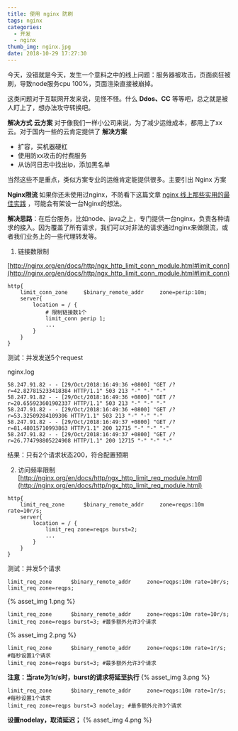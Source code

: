 ```yaml
---
title: 使用 nginx 防刷
tags: nginx
categories:
  - 开发
  - nginx
thumb_img: nginx.jpg
date: 2018-10-29 17:27:30
---
```



今天，没错就是今天，发生一个意料之中的线上问题：服务器被攻击，页面疯狂被刷，导致node服务cpu 100%，页面渲染直接被崩掉。

这类问题对于互联网开发来说，见怪不怪。什么 **Ddos、CC** 等等吧，总之就是被人盯上了，想办法攻守转换吧。

**解决方式**
**云方案**
对于像我们一样小公司来说，为了减少运维成本，都用上了xx云。对于国内一些的云肯定提供了 **解决方案**
- 扩容，买机器硬杠
- 使用防xx攻击的付费服务
- 从访问日志中找出ip，添加黑名单

当然这些不是重点，类似方案专业的运维肯定能提供很多。主要引出 Nginx 方案

**Nginx限流**
如果你还未使用过nginx，不防看下这篇文章 [nginx 线上那些实用的最佳实践](https://eminoda.github.io/2018/10/19/nginx-product-practice/) ，可能会有架设一台Nginx的想法。

**解决思路**：在后台服务，比如node、java之上，专门提供一台nginx，负责各种请求的接入。因为覆盖了所有请求，我们可以对非法的请求通过nginx来做限流，或者我们业务上的一些代理转发等。

1. 链接数限制

[http://nginx.org/en/docs/http/ngx_http_limit_conn_module.html#limit_conn](http://nginx.org/en/docs/http/ngx_http_limit_conn_module.html#limit_conn)
````
http{
    limit_conn_zone     $binary_remote_addr     zone=perip:10m;
    server{
        location = / {
            # 限制链接数1个
            limit_conn perip 1;
            ...
        }
    }
}
````

测试：并发发送5个request

nginx.log
````
58.247.91.82 - - [29/Oct/2018:16:49:36 +0800] "GET /?r=42.827815233418384 HTTP/1.1" 503 213 "-" "-" "-"
58.247.91.82 - - [29/Oct/2018:16:49:36 +0800] "GET /?r=20.655923601902337 HTTP/1.1" 503 213 "-" "-" "-"
58.247.91.82 - - [29/Oct/2018:16:49:36 +0800] "GET /?r=53.32509284109306 HTTP/1.1" 503 213 "-" "-" "-"
58.247.91.82 - - [29/Oct/2018:16:49:37 +0800] "GET /?r=81.48015710993863 HTTP/1.1" 200 12715 "-" "-" "-"
58.247.91.82 - - [29/Oct/2018:16:49:37 +0800] "GET /?r=26.774798805224908 HTTP/1.1" 200 12715 "-" "-" "-"
````
结果：只有2个请求状态200，符合配置预期

2. 访问频率限制
[http://nginx.org/en/docs/http/ngx_http_limit_req_module.html](http://nginx.org/en/docs/http/ngx_http_limit_req_module.html)
````
http{
    limit_req_zone      $binary_remote_addr     zone=reqps:10m rate=10r/s;
    server{
        location = / {
            limit_req zone=reqps burst=2;
            ...
        }
    }
}
````
测试：并发5个请求

````
limit_req_zone      $binary_remote_addr     zone=reqps:10m rate=10r/s;
limit_req zone=reqps; 
````
{% asset_img 1.png %}

````
limit_req_zone      $binary_remote_addr     zone=reqps:10m rate=10r/s;
limit_req zone=reqps burst=3; #最多额外允许3个请求
````
{% asset_img 2.png %}

````
limit_req_zone      $binary_remote_addr     zone=reqps:10m rate=1r/s; #每秒设置1个请求
limit_req zone=reqps burst=3; #最多额外允许3个请求
````
**注意：当rate为1r/s时，burst的请求将延至执行**
{% asset_img 3.png %}

````
limit_req_zone      $binary_remote_addr     zone=reqps:10m rate=1r/s; #每秒设置1个请求
limit_req zone=reqps burst=3 nodelay; #最多额外允许3个请求
````
**设置nodelay，取消延迟；**
{% asset_img 4.png %}